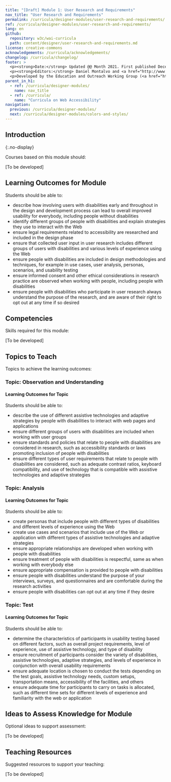 ```yaml
---
title: "[Draft] Module 1: User Research and Requirements"
nav_title: "User Research and Requirements"
permalink: /curricula/designer-modules/user-research-and-requirements/
ref: /curricula/designer-modules/user-research-and-requirements/
lang: en
github:
  repository: w3c/wai-curricula
  path: content/designer/user-research-and-requirements.md
license: creative-commons
acknowledgements: /curricula/acknowledgements/
changelog: /curricula/changelog/
footer: >
  <p><strong>Date:</strong> Updated @@ Month 2021. First published December 2019.</p>
  <p><strong>Editors:</strong> Daniel Montalvo and <a href="http://www.w3.org/People/shadi/">Shadi Abou-Zahra</a>. Contributors: <a href="https://www.w3.org/WAI/EO/EOWG-members">EOWG Participants</a>. ACKNOWLEDGEMENTS lists contributors and credits.</p>
  <p>Developed by the Education and Outreach Working Group (<a href="http://www.w3.org/WAI/EO/">EOWG</a>). Developed with support from the <a href="https://www.w3.org/WAI/about/projects/wai-guide/">WAI-Guide Project</a> funded by the European Commission (EC) under the Horizon 2020 program (Grant Agreement 822245).</p>
parent_in_h1:
  - ref: /curricula/designer-modules/
    name: nav_title
  - ref: /curricula/
    name: "Curricula on Web Accessibility"
navigation:
  previous: /curricula/designer-modules/
  next: /curricula/designer-modules/colors-and-styles/
---
```


## Introduction
{:.no-display}

Courses based on this module should:

[To be developed]

## Learning Outcomes for Module

Students should be able to:

* describe how involving users with disabilities early and throughout in the design and development process can lead to overall improved usability for everybody, including people without disabilities
* identify different groups of people with disabilities and explain strategies they use to interact with the Web
* ensure legal requirements related to accessibility are researched and included in the design phase
* ensure that collected user input in user research includes different groups of users with disabilities and various levels of experience using the Web
* ensure people with disabilities are included in design methodologies and techniques, for example in use cases, user analysis, personas, scenarios, and usability testing
* ensure informed consent and other ethical considerations in research practice are observed when working with people, including people with disabilities
* ensure people with disabilities who participate in user research always understand the purpose of the research, and are aware of their right to opt out at any time if so desired

## Competencies

Skills required for this module:

[To be developed]

## Topics to Teach

Topics to achieve the learning outcomes:

### Topic: Observation and Understanding

#### Learning Outcomes for Topic

Students should be able to:

* describe the use of different assistive technologies and adaptive strategies by people with disabilities to interact with web pages and applications
* ensure different groups of users with disabilities are included when working with user groups
* ensure standards and policies that relate to people with disabilities are considered in research, such as accessibility standards or laws promoting inclusion of people with disabilities
* ensure different types of user requirements that relate to people with disabilities are considered, such as adequate contrast ratios, keyboard compatibility, and use of technology that is compatible with assistive technologies and adaptive strategies

### Topic: Analysis

#### Learning Outcomes for Topic

Students should be able to:

* create personas that include people with different types of disabilities and different levels of experience using the Web
* create use cases and scenarios that include use of the Web or application with different types of assistive technologies and adaptive strategies
* ensure appropriate relationships are developed when working with people with disabilities
* ensure treatment of people with disabilities is respectful, same as when working with everybody else
* ensure appropriate compensation is provided to people with disabilities
* ensure people with disabilities understand the purpose of your interviews, surveys, and questionnaires and are comfortable during the research activities
* ensure people with disabilities can opt out at any time if they desire

### Topic: Test

#### Learning Outcomes for Topic

Students should be able to:

* determine the characteristics of participants in usability testing based on different factors, such as overall project requirements, level of experience, use of assistive technology, and type of disability
* ensure recruitment of participants consider the variety of disabilities, assistive technologies, adaptive strategies, and levels of experience in conjunction with overall usability requirements
* ensure adequate location is chosen to conduct the tests depending on the test goals, assistive technology needs, custom setups, transportation means, accessibility of the facilities, and others
* ensure adequate time for participants to carry on tasks is allocated, such as different time sets for different levels of experience and familiarity with the web or application

## Ideas to Assess Knowledge for Module

Optional ideas to support assessment:

[To be developed]

## Teaching Resources

Suggested resources to support your teaching:

[To be developed]

